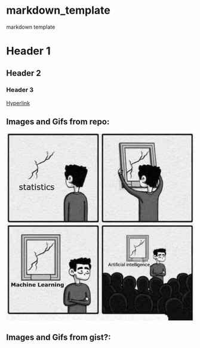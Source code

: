 # markdown_template
markdown template

# Header 1
## Header 2
### Header 3

[Hyperlink](https://www.google.com)

## Images and Gifs from repo:
![Text](image.webp?raw=true)

## Images and Gifs from gist?:


